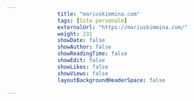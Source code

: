 ---
                title: "mariuskimmina.com"
                tags: [Sito personale]
                externalUrl: "https://mariuskimmina.com/"
                weight: 231
                showDate: false
                showAuthor: false
                showReadingTime: false
                showEdit: false
                showLikes: false
                showViews: false
                layoutBackgroundHeaderSpace: false
                ---

